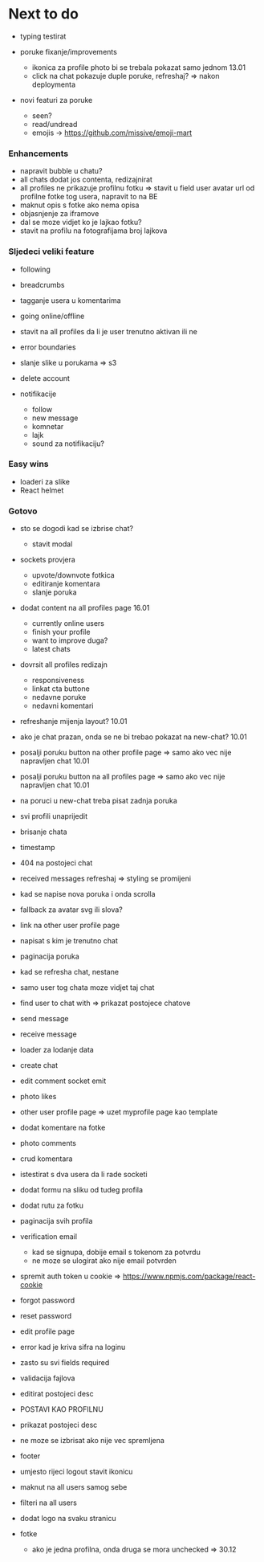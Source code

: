 # Next to do

- typing testirat
- poruke fixanje/improvements

  - ikonica za profile photo bi se trebala pokazat samo jednom 13.01
  - click na chat pokazuje duple poruke, refreshaj? => nakon deploymenta

- novi featuri za poruke
  - seen?
  - read/undread
  - emojis -> https://github.com/missive/emoji-mart

### Enhancements

- napravit bubble u chatu?
- all chats dodat jos contenta, redizajnirat
- all profiles ne prikazuje profilnu fotku => stavit u field user avatar url od profilne fotke tog usera, napravit to na BE
- maknut opis s fotke ako nema opisa
- objasnjenje za iframove
- dal se moze vidjet ko je lajkao fotku?
- stavit na profilu na fotografijama broj lajkova

### Sljedeci veliki feature

- following
- breadcrumbs
- tagganje usera u komentarima
- going online/offline
- stavit na all profiles da li je user trenutno aktivan ili ne
- error boundaries
- slanje slike u porukama => s3
- delete account

- notifikacije
  - follow
  - new message
  - komnetar
  - lajk
  - sound za notifikaciju?

### Easy wins

- loaderi za slike
- React helmet

### Gotovo

- sto se dogodi kad se izbrise chat?
  - stavit modal
- sockets provjera

  - upvote/downvote fotkica
  - editiranje komentara
  - slanje poruka

- dodat content na all profiles page 16.01
  - currently online users
  - finish your profile
  - want to improve duga?
  - latest chats
- dovrsit all profiles redizajn

  - responsiveness
  - linkat cta buttone
  - nedavne poruke
  - nedavni komentari

- refreshanje mijenja layout? 10.01
- ako je chat prazan, onda se ne bi trebao pokazat na new-chat? 10.01
- posalji poruku button na other profile page => samo ako vec nije napravljen chat 10.01
- posalji poruku button na all profiles page => samo ako vec nije napravljen chat 10.01
- na poruci u new-chat treba pisat zadnja poruka
- svi profili unaprijedit
- brisanje chata
- timestamp
- 404 na postojeci chat
- received messages refreshaj => styling se promijeni
- kad se napise nova poruka i onda scrolla
- fallback za avatar svg ili slova?
- link na other user profile page
- napisat s kim je trenutno chat
- paginacija poruka
- kad se refresha chat, nestane
- samo user tog chata moze vidjet taj chat
- find user to chat with => prikazat postojece chatove
- send message
- receive message
- loader za lodanje data
- create chat
- edit comment socket emit
- photo likes
- other user profile page => uzet myprofile page kao template
- dodat komentare na fotke
- photo comments
- crud komentara
- istestirat s dva usera da li rade socketi
- dodat formu na sliku od tudeg profila
- dodat rutu za fotku
- paginacija svih profila
- verification email

  - kad se signupa, dobije email s tokenom za potvrdu
  - ne moze se ulogirat ako nije email potvrden

- spremit auth token u cookie => https://www.npmjs.com/package/react-cookie
- forgot password
- reset password
- edit profile page
- error kad je kriva sifra na loginu
- zasto su svi fields required
- validacija fajlova
- editirat postojeci desc
- POSTAVI KAO PROFILNU
- prikazat postojeci desc
- ne moze se izbrisat ako nije vec spremljena
- footer
- umjesto rijeci logout stavit ikonicu
- maknut na all users samog sebe
- filteri na all users
- dodat logo na svaku stranicu
- fotke
  - ako je jedna profilna, onda druga se mora unchecked => 30.12

